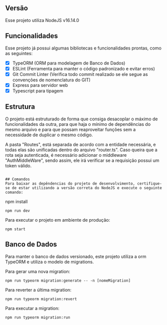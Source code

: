 
## Versão
Esse projeto utiliza NodeJS v16.14.0

## Funcionalidades 
Esse projeto já possui algumas bibliotecas e funcionalidades prontas, como as seguintes:
* [x] TypeORM (ORM para modelagem de Banco de Dados)
* [x] ESLint (Ferramenta para manter o código padronizado e evitar erros)
* [x] Git Commit Linter (Verifica todo commit realizado se ele segue as convenções de nomenclatura do GIT)
* [x] Express para servidor web
* [x] Typescript para tipagem
## Estrutura
O projeto está estruturado de forma que consiga desacoplar o máximo de funcionalidades da outra, para que haja o mínimo de dependências do mesmo arquivo e para que possam reaproveitar funções sem a necessidade de duplicar o mesmo código.

A pasta "Routes", está separada de acordo com a entidade necessária, e todas elas são unificadas dentro do arquivo "router.ts". 
Caso queira que a rota seja autenticada, é necessário adicionar o middleware "AuthMiddleWare", sendo assim, ele irá verificar se a requisição possui um token válido.
```

## Comandos
Para baixar as depêndencias do projeto de desenvolvimento, certifique-se de estar utilizando a versão correta do NodeJS e execute o seguinte comando:
```
npm install
```
npm run dev
```
Para executar o projeto em ambiente de produção:
```
npm start
```
## Banco de Dados
Para manter o banco de dados versionado, este projeto utiliza a orm TypeORM e utiliza o modelo de migrations.

Para gerar uma nova migration:
```
npm run typeorm migration:generate -- -n [nomeMigration]
```

Para reverter a última migration:
```
npm run typeorm migration:revert
```

Para executar a migration:
```
npm run typeorm migration:run
```

